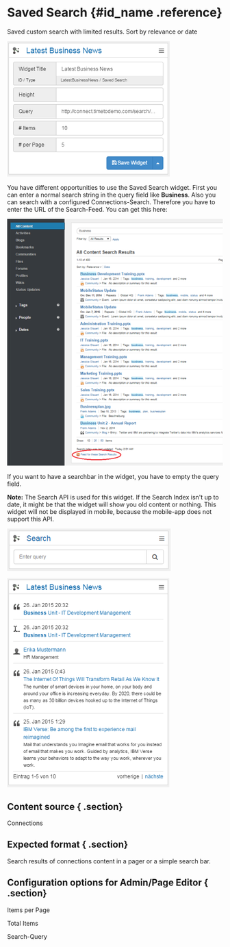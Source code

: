# Saved Search {#id_name .reference}

Saved custom search with limited results. Sort by relevance or date

![image](images/image105.png)

You have different opportunities to use the Saved Search widget. First you can enter a normal search string in the query field like **Business**. Also you can search with a configured Connections-Search. Therefore you have to enter the URL of the Search-Feed. You can get this here:

![image](images/image106.png)

If you want to have a searchbar in the widget, you have to empty the query field.

**Note:** The Search API is used for this widget. If the Search Index isn't up to date, it might be that the widget will show you old content or nothing. This widget will not be displayed in mobile, because the mobile-app does not support this API.

![image](images/image107.png)

![image](images/image108.png)

## Content source { .section}

Connections

## Expected format { .section}

Search results of connections content in a pager or a simple search bar.

## Configuration options for Admin/Page Editor { .section}

Items per Page

Total Items

Search-Query

